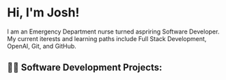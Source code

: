 <h1>Hi, I'm Josh! </h1>

<p>I am an Emergency Department nurse turned aspriring Software Developer. My current iterests and learning paths include Full Stack Development, OpenAI, Git, and GitHub.</p>

<h2>👨‍💻 Software Development Projects:</h2>
